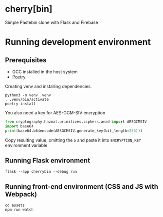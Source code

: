 # cherry[bin]

Simple Pastebin clone with Flask and Firebase

# Running development environment

## Prerequisites

- GCC installed in the host system
- [Poetry](https://github.com/python-poetry/poetry)

Creating venv and installing dependencies.

```
python3 -m venv .venv
. .venv/bin/activate
poetry install
```

You also need a key for AES-GCM-SIV encryption.

```python
from cryptography.hazmat.primitives.ciphers.aead import AESGCMSIV
import base64
print(base64.b64encode(AESGCMSIV.generate_key(bit_length=256)))
```

Copy resulting value, omitting the `b` and paste it into `ENCRYPTION_KEY` environment variable.

## Running Flask environment

```
flask --app cherrybin --debug run
```

## Running front-end environment (CSS and JS with Webpack)

```
cd assets
npm run watch
```
